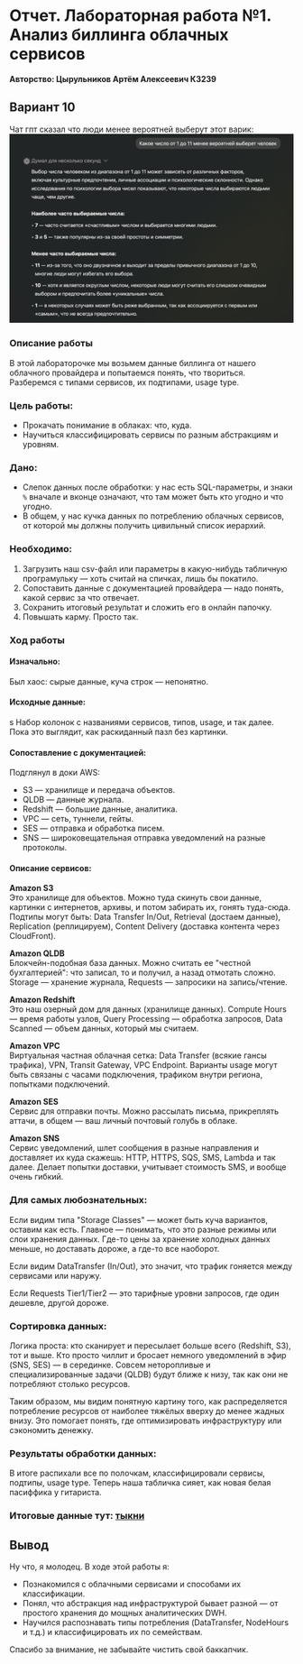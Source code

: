 # Отчет. Лабораторная работа №1. Анализ биллинга облачных сервисов

**Авторство: Цырульников Артём Алексеевич К3239**

## Вариант 10

Чат гпт сказал что люди менее вероятней выберут этот варик:
![аль текст](<CleanShot 2024-12-20 at 23.32.30@2x.png>)

### Описание работы

В этой лабораторочке мы возьмем данные биллинга от нашего облачного провайдера и попытаемся понять, что твориться. Разберемся с типами сервисов, их подтипами, usage type.

### Цель работы:

- Прокачать понимание в облаках: что, куда.
- Научиться классифицировать сервисы по разным абстракциям и уровням.

### Дано:

- Слепок данных после обработки: у нас есть SQL-параметры, и знаки `%` вначале и вконце означают, что там может быть кто угодно и что угодно.
- В общем, у нас кучка данных по потреблению облачных сервисов, от которой мы должны получить цивильный список иерархий.

### Необходимо:

1. Загрузить наш csv-файл или параметры в какую-нибудь табличную програмульку — хоть считай на спичках, лишь бы покатило.
2. Сопоставить данные с документацией провайдера — надо понять, какой сервис за что отвечает.
3. Сохранить итоговый результат и сложить его в онлайн папочку.
4. Повышать карму. Просто так.

### Ход работы

#### Изначально:

Был хаос: сырые данные, куча строк — непонятно.

#### Исходные данные:
s
Набор колонок с названиями сервисов, типов, usage, и так далее. Пока это выглядит, как раскиданный пазл без картинки.

#### Сопоставление с документацией:

Подглянул в доки AWS:  
- S3 — хранилище и передача объектов.  
- QLDB — данные журнала.  
- Redshift — большие данные, аналитика.  
- VPC — сеть, туннели, гейты.  
- SES — отправка и обработка писем.  
- SNS — широковещательная отправка уведомлений на разные протоколы.

#### Описание сервисов:

**Amazon S3**  
Это хранилище для объектов. Можно туда скинуть свои данные, картинки с интернетов, архивы, и потом забирать их, гонять туда-сюда. Подтипы могут быть: Data Transfer In/Out, Retrieval (достаем данные), Replication (реплицируем), Content Delivery (доставка контента через CloudFront).

**Amazon QLDB**  
Блокчейн-подобная база данных. Можно считать ее "честной бухгалтерией": что записал, то и получил, а назад отмотать сложно. Storage — хранение журнала, Requests — запросики на запись/чтение.

**Amazon Redshift**  
Это наш озерный дом для данных (хранилище данных). Compute Hours — время работы узлов, Query Processing — обработка запросов, Data Scanned — объем данных, который мы считаем.

**Amazon VPC**  
Виртуальная частная облачная сетка: Data Transfer (всякие гансы трафика), VPN, Transit Gateway, VPC Endpoint. Варианты usage могут быть связаны с часами подключения, трафиком внутри региона, попытками подключений.

**Amazon SES**  
Сервис для отправки почты. Можно рассылать письма, прикреплять аттачи, в общем — ваш личный почтовый голубь в облаке. 

**Amazon SNS**  
Сервис уведомлений, шлет сообщения в разные направления и доставляет их куда скажешь: HTTP, HTTPS, SQS, SMS, Lambda и так далее. Делает попытки доставки, учитывает стоимость SMS, и вообще очень гибкий.

### Для самых любознательных:

Если видим типа "Storage Classes" — может быть куча вариантов, оставим как есть. Главное — понимать, что это разные режимы или слои хранения данных. Где-то цены за хранение холодных данных меньше, но доставать дороже, а где-то все наоборот. 

Если видим DataTransfer (In/Out), это значит, что трафик гоняется между сервисами или наружу. 

Если Requests Tier1/Tier2 — это тарифные уровни запросов, где один дешевле, другой дороже.

### Сортировка данных: 

Логика проста: кто сканирует и пересылает больше всего (Redshift, S3), тот и выше. Кто просто чиллит и бросает немного уведомлений в эфир (SNS, SES) — в серединке. Совсем неторопливые и специализированные задачи (QLDB) будут ближе к низу, так как они не потребляют столько ресурсов.

Таким образом, мы видим понятную картину того, как распределяется потребление ресурсов от наиболее тяжёлых вверху до менее жадных внизу. Это помогает понять, где оптимизировать инфраструктуру или сэкономить денежку.

### Результаты обработки данных:

В итоге распихали все по полочкам, классифицировали сервисы, подтипы, usage type. Теперь наша табличка сияет, как новая белая пасиффика у гитариста.

### Итоговые данные тут: [тыкни](https://docs.google.com/spreadsheets/d/1EY5MoFgG6Z7DntYVFE1A1ZmveN2zdG86iN6S-46PRHg/edit?usp=sharing)

## Вывод

Ну что, я молодец. В ходе этой работы я:
- Познакомился с облачными сервисами и способами их классификации.
- Понял, что абстракция над инфраструктурой бывает разной — от простого хранения до мощных аналитических DWH.
- Научился распознавать типы потребления (DataTransfer, NodeHours и т.д.) и классифицировать их по семействам.

Спасибо за внимание, не забывайте чистить свой баккапчик.
